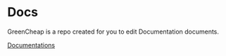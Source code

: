 # Docs
GreenCheap is a repo created for you to edit Documentation documents.

[Documentations](https://docs.greencheap.net)
